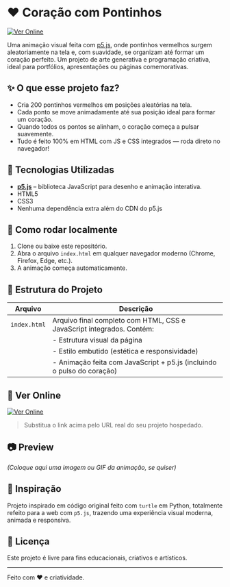 # ❤️ Coração com Pontinhos

[![Ver Online](https://img.shields.io/badge/%F0%9F%9A%80-Ver%20Online-red?style=for-the-badge)](https://cora-o-theta.vercel.app/)

Uma animação visual feita com [p5.js](https://p5js.org/), onde pontinhos vermelhos surgem aleatoriamente na tela e, com suavidade, se organizam até formar um coração perfeito. Um projeto de arte generativa e programação criativa, ideal para portfólios, apresentações ou páginas comemorativas.

## ✨ O que esse projeto faz?

- Cria 200 pontinhos vermelhos em posições aleatórias na tela.
- Cada ponto se move animadamente até sua posição ideal para formar um coração.
- Quando todos os pontos se alinham, o coração começa a pulsar suavemente.
- Tudo é feito 100% em HTML com JS e CSS integrados — roda direto no navegador!

## 🧠 Tecnologias Utilizadas

- **[p5.js](https://p5js.org/)** – biblioteca JavaScript para desenho e animação interativa.
- HTML5
- CSS3
- Nenhuma dependência extra além do CDN do p5.js

## 🚀 Como rodar localmente

1. Clone ou baixe este repositório.
2. Abra o arquivo `index.html` em qualquer navegador moderno (Chrome, Firefox, Edge, etc.).
3. A animação começa automaticamente.

## 📁 Estrutura do Projeto

| Arquivo        | Descrição                                                                 |
|----------------|---------------------------------------------------------------------------|
| `index.html`   | Arquivo final completo com HTML, CSS e JavaScript integrados. Contém:     |
|                | - Estrutura visual da página                                              |
|                | - Estilo embutido (estética e responsividade)                            |
|                | - Animação feita com JavaScript + p5.js (incluindo o pulso do coração)    |

## 🚀 Ver Online

[![Ver Online](https://img.shields.io/badge/%F0%9F%9A%80-Ver%20Online-red?style=flat-square)](https://cora-o-theta.vercel.app/)

> Substitua o link acima pelo URL real do seu projeto hospedado.

## 📷 Preview

*(Coloque aqui uma imagem ou GIF da animação, se quiser)*

## 🧠 Inspiração

Projeto inspirado em código original feito com `turtle` em Python, totalmente refeito para a web com `p5.js`, trazendo uma experiência visual moderna, animada e responsiva.

## 📄 Licença

Este projeto é livre para fins educacionais, criativos e artísticos.

---

Feito com ❤️ e criatividade.
